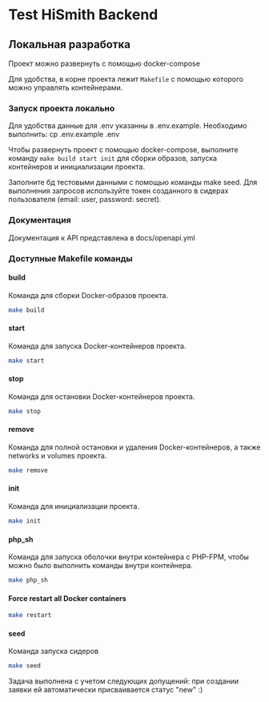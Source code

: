 # Test HiSmith Backend

## Локальная разработка

Проект можно развернуть с помощью docker-compose

Для удобства, в корне проекта лежит `Makefile` с помощью которого можно управлять контейнерами.

### Запуск проекта локально

Для удобства данные для .env указанны в .env.example. Необходимо выполнить:
   cp .env.example .env

Чтобы развернуть проект с помощью docker-compose, выполните команду `make build start init` для сборки образов, запуска
контейнеров и инициализации проекта.

Заполните бд тестовыми данными с помощью команды make seed.
Для выполнения запросов используйте токен созданного в сидерах пользователя (email: user, password: secret). 

### Документация

Документация к API представлена в docs/openapi.yml


### Доступные Makefile команды

#### build
Команда для сборки Docker-образов проекта.
```bash
make build
```

#### start
Команда для запуска Docker-контейнеров проекта.
```bash
make start
```

#### stop
Команда для остановки Docker-контейнеров проекта.
```bash
make stop
```

#### remove
Команда для полной остановки и удаления Docker-контейнеров, а также networks и volumes проекта.
```bash
make remove
```

#### init
Команда для инициализации проекта.
```bash
make init
```

#### php_sh
Команда для запуска оболочки внутри контейнера с PHP-FPM, чтобы можно было выполнить команды внутри контейнера.
```bash
make php_sh
```

#### Force restart all Docker containers
```bash
make restart
```

#### seed
Команда запуска сидеров
```bash
make seed
```


Задача выполнена с учетом следующих допущений:
при создании заявки ей автоматически присваивается статус "new"
:)
